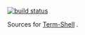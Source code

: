 [![build status](https://secure.travis-ci.org/sholmif/Term-Shell.svg)](http://travis-ci.org/shlomif/Term-Shell)


Sources for [Term-Shell](https://metacpan.org/release/Term-Shell) .
